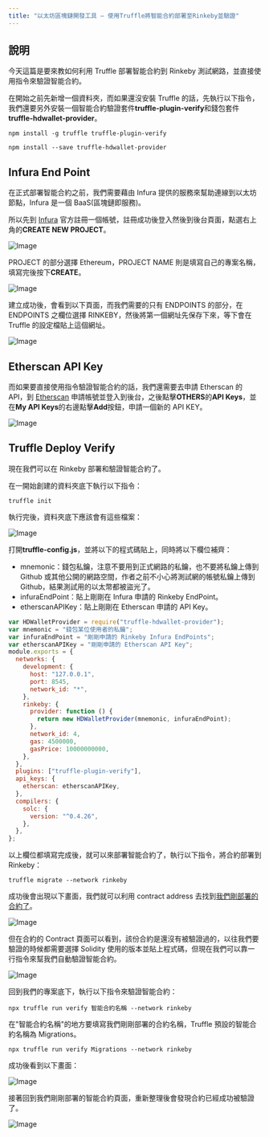 ```yaml
---
title: "以太坊區塊鏈開發工具 — 使用Truffle將智能合約部署至Rinkeby並驗證"
---
```


## 說明

今天這篇是要來教如何利用 Truffle 部署智能合約到 Rinkeby 測試網路，並直接使用指令來驗證智能合約。

在開始之前先新增一個資料夾，而如果還沒安裝 Truffle 的話，先執行以下指令，我們還要另外安裝一個智能合約驗證套件**truffle-plugin-verify**和錢包套件**truffle-hdwallet-provider**。

```
npm install -g truffle truffle-plugin-verify
```

```
npm install --save truffle-hdwallet-provider
```

## Infura End Point

在正式部署智能合約之前，我們需要藉由 Infura 提供的服務來幫助連線到以太坊節點，Infura 是一個 BaaS(區塊鏈即服務)。

所以先到 [Infura](https://infura.io/) 官方註冊一個帳號，註冊成功後登入然後到後台頁面，點選右上角的**CREATE NEW PROJECT**。

![Image](https://i.imgur.com/3VXlyHr.png)

PROJECT 的部分選擇 Ethereum，PROJECT NAME 則是填寫自己的專案名稱，填寫完後按下**CREATE**。

![Image](https://i.imgur.com/jphs2qw.png)

建立成功後，會看到以下頁面，而我們需要的只有 ENDPOINTS 的部分，在 ENDPOINTS 之欄位選擇 RINKEBY，然後將第一個網址先保存下來，等下會在 Truffle 的設定檔貼上這個網址。

![Image](https://i.imgur.com/FBINQwi.png)

## Etherscan API Key

而如果要直接使用指令驗證智能合約的話，我們還需要去申請 Etherscan 的 API，到 [Etherscan](https://etherscan.io/) 申請帳號並登入到後台，之後點擊**OTHERS**的**API Keys**，並在**My API Keys**的右邊點擊**Add**按鈕，申請一個新的 API KEY。

![Image](https://i.imgur.com/4KUANpT.png)

## Truffle Deploy Verify

現在我們可以在 Rinkeby 部署和驗證智能合約了。

在一開始創建的資料夾底下執行以下指令：

```
truffle init
```

執行完後，資料夾底下應該會有這些檔案：

![Image](https://i.imgur.com/cLNiN5x.png)

打開**truffle-config.js**，並將以下的程式碼貼上，同時將以下欄位補齊：

- mnemonic：錢包私鑰，注意不要用到正式網路的私鑰，也不要將私鑰上傳到 Github 或其他公開的網路空間，作者之前不小心將測試網的帳號私鑰上傳到 Github，結果測試用的以太幣都被盜光了。
- infuraEndPoint：貼上剛剛在 Infura 申請的 Rinkeby EndPoint。
- etherscanAPIKey：貼上剛剛在 Etherscan 申請的 API Key。

```javascript
var HDWalletProvider = require("truffle-hdwallet-provider");
var mnemonic = "錢包某位使用者的私鑰";
var infuraEndPoint = "剛剛申請的 Rinkeby Infura EndPoints";
var etherscanAPIKey = "剛剛申請的 Etherscan API Key";
module.exports = {
  networks: {
    development: {
      host: "127.0.0.1",
      port: 8545,
      network_id: "*",
    },
    rinkeby: {
      provider: function () {
        return new HDWalletProvider(mnemonic, infuraEndPoint);
      },
      network_id: 4,
      gas: 4500000,
      gasPrice: 10000000000,
    },
  },
  plugins: ["truffle-plugin-verify"],
  api_keys: {
    etherscan: etherscanAPIKey,
  },
  compilers: {
    solc: {
      version: "^0.4.26",
    },
  },
};
```

以上欄位都填寫完成後，就可以來部署智能合約了，執行以下指令，將合約部署到 Rinkeby：

```
truffle migrate --network rinkeby
```

成功後會出現以下畫面，我們就可以利用 contract address 去找到[我們剛部署的合約了](https://rinkeby.etherscan.io/address/0x9447D2b77c373be6eb126ADf266542f6576529Bb)。

![Image](https://i.imgur.com/D6LynyN.png)

但在合約的 Contract 頁面可以看到，該份合約是還沒有被驗證過的，以往我們要驗證的時候都需要選擇 Solidity 使用的版本並貼上程式碼，但現在我們可以靠一行指令來幫我們自動驗證智能合約。

![Image](https://i.imgur.com/0Ssf3YJ.png)

回到我們的專案底下，執行以下指令來驗證智能合約：

```
npx truffle run verify 智能合約名稱 --network rinkeby
```

在"智能合約名稱"的地方要填寫我們剛剛部署的合約名稱，Truffle 預設的智能合約名稱為 Migrations。

```
npx truffle run verify Migrations --network rinkeby
```

成功後看到以下畫面：

![Image](https://i.imgur.com/LB1kepu.png)

接著回到我們剛剛部署的智能合約頁面，重新整理後會發現合約已經成功被驗證了。

![Image](https://i.imgur.com/grM9zbB.png)
